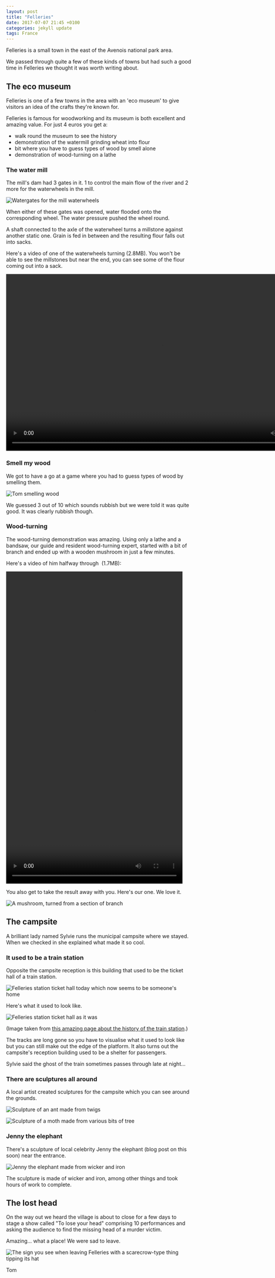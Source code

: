 ```yaml
---
layout: post
title: "Felleries"
date: 2017-07-07 21:45 +0100
categories: jekyll update
tags: France
---
```


Felleries is a small town in the east of the Avenois national park area.

We passed through quite a few of these kinds of towns but had such a good time in Felleries we thought it was worth writing about. 

## The eco museum

Felleries is one of a few towns in the area with an 'eco museum' to give visitors an idea of the crafts they're known for.

Felleries is famous for woodworking and its museum is both excellent and amazing value. For just 4 euros you get a:

- walk round the museum to see the history
- demonstration of the watermill grinding wheat into flour
- bit where you have to guess types of wood by smell alone
- demonstration of wood-turning on a lathe

### The water mill

The mill's dam had 3 gates in it. 1 to control the main flow of the river and 2 more for the waterwheels in the mill.

![Watergates for the mill waterwheels](https://github.com/tombye/trexit/raw/gh-pages/assets/images/watermill-gates.jpg)

When either of these gates was opened, water flooded onto the corresponding wheel. The water pressure pushed the wheel round.

A shaft connected to the axle of the waterwheel turns a millstone against another static one. Grain is fed in between and the resulting flour falls out into sacks.

Here's a video of one of the waterwheels turning (2.8MB). You won't be able to see the millstones but near the end, you can see some of the flour coming out into a sack.

<video src="https://github.com/tombye/trexit/raw/gh-pages/assets/images/watermill-grinding-flour.mp4" controls height="480" width="848" preload="metadata"><a href="https://github.com/tombye/trexit/raw/gh-pages/assets/images/watermill-grinding-flour.mp4">download this video</a></video>

### Smell my wood

We got to have a go at a game where you had to guess types of wood by smelling them.

![Tom smelling wood](https://github.com/tombye/trexit/raw/gh-pages/assets/images/tom-smelling-wood.jpg)

We guessed 3 out of 10 which sounds rubbish but we were told it was quite good. It was clearly rubbish though.

### Wood-turning

The wood-turning demonstration was amazing. Using only a lathe and a bandsaw, our guide and resident wood-turning expert, started with a bit of branch and ended up with a wooden mushroom in just a few minutes.

Here's a video of him halfway through  (1.7MB):

<video src="https://github.com/tombye/trexit/raw/gh-pages/assets/images/dominic-making-a-mushroom.mp4" controls height="848" width="480" preload="metadata"><a href="https://github.com/tombye/trexit/raw/gh-pages/assets/images/dominic-making-a-mushroom.mp4">download this video</a></video>

You also get to take the result away with you. Here's our one. We love it.

![A mushroom, turned from a section of branch](https://github.com/tombye/trexit/raw/gh-pages/assets/images/wooden-mushroom.jpg)

## The campsite

A brilliant lady named Sylvie runs the municipal campsite where we stayed. When we checked in she explained what made it so cool.

### It used to be a train station

Opposite the campsite reception is this building that used to be the ticket hall of a train station.

![Felleries station ticket hall today which now seems to be someone's home](https://github.com/tombye/trexit/raw/gh-pages/assets/images/felleries-train-station.jpg)

Here's what it used to look like.

![Felleries station ticket hall as it was](https://github.com/tombye/trexit/raw/gh-pages/assets/images/felleries-station-before.jpg)

(Image taken from [this amazing page about the history of the train station](http://www.humjtlf.fr/416915139).)

The tracks are long gone so you have to visualise what it used to look like but you can still make out the edge of the platform. It also turns out the campsite's reception building used to be a shelter for passengers.

Sylvie said the ghost of the train sometimes passes through late at night...

### There are sculptures all around

A local artist created sculptures for the campsite which you can see around the grounds.

![Sculpture of an ant made from twigs](https://github.com/tombye/trexit/raw/gh-pages/assets/images/sculptures-big-ant.jpg)

![Sculpture of a moth made from various bits of tree](https://github.com/tombye/trexit/raw/gh-pages/assets/images/sculptures-moth.jpg)

### Jenny the elephant

There's a sculpture of local celebrity Jenny the elephant (blog post on this soon) near the entrance.

![Jenny the elephant made from wicker and iron](https://github.com/tombye/trexit/raw/gh-pages/assets/images/jenny-the-elephant.jpg)

The sculpture is made of wicker and iron, among other things and took hours of work to complete.

## The lost head

On the way out we heard the village is about to close for a few days to stage a show called "To lose your head" comprising 10 performances and asking the audience to find the missing head of a murder victim.

Amazing... what a place! We were sad to leave.

![The sign you see when leaving Felleries with a scarecrow-type thing tipping its hat](https://github.com/tombye/trexit/raw/gh-pages/assets/images/felleries-goodbye-sign.jpg)

Tom
